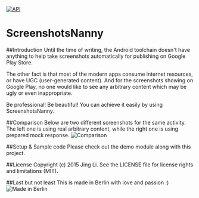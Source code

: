 [![API](https://img.shields.io/badge/API-14%2B-brightgreen.svg?style=flat)](https://android-arsenal.com/api?level=14)

# ScreenshotsNanny

##Introduction
Until the time of writing, the Android toolchain doesn't have anything to help take screenshots automatically for publishing on Google Play Store.

The other fact is that most of the modern apps consume internet resources, or have UGC (user-generated content).  And for the screenshots showing on Google Play, no one would like to see any arbitrary content which may be ugly or even inappropriate.

Be professional!  Be beautiful!  You can achieve it easily by using ScreenshotsNanny.

##Comparison
Below are two different screenshots for the same activity.  The left one is using real arbitrary content, while the right one is using prepared mock response.
![Comparison](https://cloud.githubusercontent.com/assets/352956/11276098/e8e25434-8ee0-11e5-9685-df75085859e6.png)

##Setup & Sample code
Please check out the demo module along with this project.

##License
Copyright (c) 2015 Jing Li. See the LICENSE file for license rights and limitations (MIT).

##Last but not least
This is made in Berlin with love and passion :)
![Made in Berlin](https://cloud.githubusercontent.com/assets/352956/11226672/b2a693fe-8d81-11e5-8d87-7f507d63e029.png)
